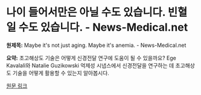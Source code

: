 # 나이 들어서만은 아닐 수도 있습니다. 빈혈일 수도 있습니다. - News-Medical.net

**원제목:** Maybe it's not just aging. Maybe it's anemia. - News-Medical.net

**요약:** 초고해상도 기술은 어떻게 신경전달 연구에 도움이 될 수 있을까요?
Ege Kavalali와 Natalie Guzikowski
억제성 시냅스에서 신경전달을 연구하는 데 초고해상도 기술을 어떻게 활용할 수 있는지 알아봅시다.

[원문 링크](https://www.news-medical.net/news/20250717/Maybe-ite28099s-not-just-aging-Maybe-ite28099s-anemia.aspx)
